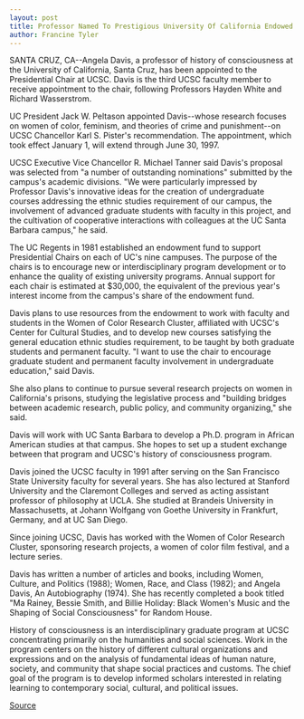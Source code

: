 ```yaml
---
layout: post
title: Professor Named To Prestigious University Of California Endowed Chair
author: Francine Tyler
---
```


SANTA CRUZ, CA--Angela Davis, a professor of history of  consciousness at the University of California, Santa Cruz, has been  appointed to the Presidential Chair at UCSC. Davis is the third UCSC  faculty member to receive appointment to the chair, following  Professors Hayden White and Richard Wasserstrom.

UC President Jack W. Peltason appointed Davis--whose  research focuses on women of color, feminism, and theories of  crime and punishment--on UCSC Chancellor Karl S. Pister's  recommendation. The appointment, which took effect January 1, will  extend through June 30, 1997.

UCSC Executive Vice Chancellor R. Michael Tanner said Davis's  proposal was selected from "a number of outstanding nominations"  submitted by the campus's academic divisions. "We were particularly  impressed by Professor Davis's innovative ideas for the creation of  undergraduate courses addressing the ethnic studies requirement of  our campus, the involvement of advanced graduate students with  faculty in this project, and the cultivation of cooperative  interactions with colleagues at the UC Santa Barbara campus," he  said.

The UC Regents in 1981 established an endowment fund to  support Presidential Chairs on each of UC's nine campuses. The  purpose of the chairs is to encourage new or interdisciplinary  program development or to enhance the quality of existing university  programs. Annual support for each chair is estimated at $30,000, the  equivalent of the previous year's interest income from the campus's  share of the endowment fund.

Davis plans to use resources from the endowment to work with  faculty and students in the Women of Color Research Cluster,  affiliated with UCSC's Center for Cultural Studies, and to develop  new courses satisfying the general education ethnic studies  requirement, to be taught by both graduate students and permanent  faculty. "I want to use the chair to encourage graduate student and  permanent faculty involvement in undergraduate education," said  Davis.

She also plans to continue to pursue several research projects  on women in California's prisons, studying the legislative process  and "building bridges between academic research, public policy, and  community organizing," she said.

Davis will work with UC Santa Barbara to develop a Ph.D.  program in African American studies at that campus. She hopes to  set up a student exchange between that program and UCSC's history  of consciousness program.

Davis joined the UCSC faculty in 1991 after serving on the San  Francisco State University faculty for several years. She has also  lectured at Stanford University and the Claremont Colleges and  served as acting assistant professor of philosophy at UCLA. She  studied at Brandeis University in Massachusetts, at Johann Wolfgang  von Goethe University in Frankfurt, Germany, and at UC San Diego.

Since joining UCSC, Davis has worked with the Women of Color  Research Cluster, sponsoring research projects, a women of color  film festival, and a lecture series.

Davis has written a number of articles and books, including  Women, Culture, and Politics (1988); Women, Race, and Class (1982);  and Angela Davis, An Autobiography (1974). She has recently  completed a book titled "Ma Rainey, Bessie Smith, and Billie Holiday:  Black Women's Music and the Shaping of Social Consciousness" for  Random House.

History of consciousness is an interdisciplinary graduate  program at UCSC concentrating primarily on the humanities and  social sciences. Work in the program centers on the history of  different cultural organizations and expressions and on the analysis  of fundamental ideas of human nature, society, and community that  shape social practices and customs. The chief goal of the program is  to develop informed scholars interested in relating learning to  contemporary social, cultural, and political issues.

[Source](http://www1.ucsc.edu/news_events/press_releases/archive/94-95/01-95/012895-Professor_Angela_Da.html "Permalink to 012895-Professor_Angela_Da")
